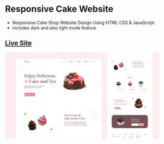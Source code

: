 # Responsive Cake Website

- Responsive Cake Shop Website Design Using HTML CSS & JavaScript
- includes dark and also light mode feature

## [Live Site](https://zesty-paletas-d80c07.netlify.app/)

![preview img](/preview.png)
